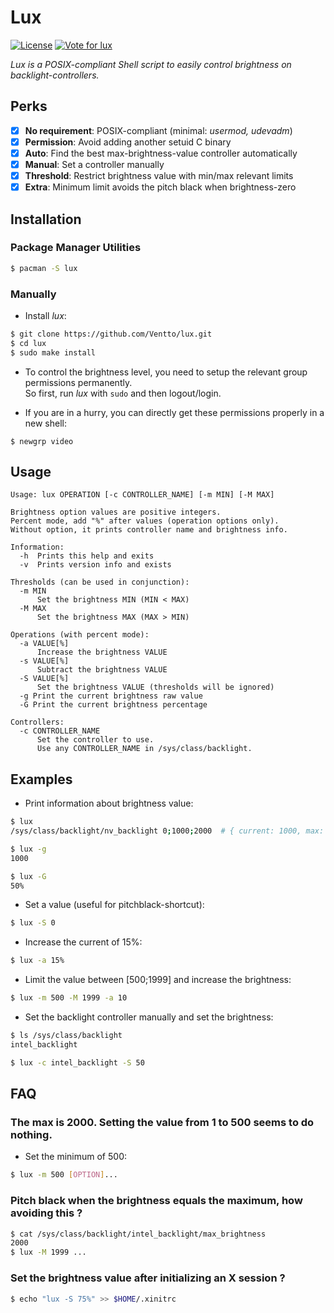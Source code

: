 Lux
===

[![License](https://img.shields.io/badge/license-GPLv3-blue.svg?style=flat)](https://github.com/Ventto/lux/blob/master/LICENSE)
[![Vote for lux](https://img.shields.io/badge/AUR-Vote_for-yellow.svg)](https://aur.archlinux.org/packages/lux/)

*Lux is a POSIX-compliant Shell script to easily control brightness on backlight-controllers.*

## Perks

* [x] **No requirement**: POSIX-compliant (minimal: *usermod, udevadm*)
* [x] **Permission**: Avoid adding another setuid C binary
* [x] **Auto**: Find the best max-brightness-value controller automatically
* [x] **Manual**: Set a controller manually
* [x] **Threshold**: Restrict brightness value with min/max relevant limits
* [x] **Extra**: Minimum limit avoids the pitch black when brightness-zero

## Installation

### Package Manager Utilities

```bash
$ pacman -S lux
```

### Manually

* Install *lux*:

```bash
$ git clone https://github.com/Ventto/lux.git
$ cd lux
$ sudo make install
```

* To control the brightness level, you need to setup the relevant group permissions
permanently.<br />So first, run *lux* with `sudo` and then logout/login.

* If you are in a hurry, you can directly get these permissions properly in a new shell:

```
$ newgrp video
```

## Usage

```
Usage: lux OPERATION [-c CONTROLLER_NAME] [-m MIN] [-M MAX]

Brightness option values are positive integers.
Percent mode, add "%" after values (operation options only).
Without option, it prints controller name and brightness info.

Information:
  -h  Prints this help and exits
  -v  Prints version info and exists

Thresholds (can be used in conjunction):
  -m MIN
      Set the brightness MIN (MIN < MAX)
  -M MAX
      Set the brightness MAX (MAX > MIN)

Operations (with percent mode):
  -a VALUE[%]
      Increase the brightness VALUE
  -s VALUE[%]
      Subtract the brightness VALUE
  -S VALUE[%]
      Set the brightness VALUE (thresholds will be ignored)
  -g Print the current brightness raw value
  -G Print the current brightness percentage

Controllers:
  -c CONTROLLER_NAME
      Set the controller to use.
      Use any CONTROLLER_NAME in /sys/class/backlight.
```

## Examples

* Print information about brightness value:

```bash
$ lux
/sys/class/backlight/nv_backlight 0;1000;2000  # { current: 1000, max: 2000 }

$ lux -g
1000

$ lux -G
50%
```

* Set a value (useful for pitchblack-shortcut):

```bash
$ lux -S 0
```

* Increase the current of 15%:

```bash
$ lux -a 15%
```

* Limit the value between [500;1999] and increase the brightness:

```bash
$ lux -m 500 -M 1999 -a 10
```

* Set the backlight controller manually and set the brightness:

```bash
$ ls /sys/class/backlight
intel_backlight

$ lux -c intel_backlight -S 50
```

## FAQ

### The max is 2000. Setting the value from 1 to 500 seems to do nothing.

* Set the minimum of 500:

```bash
$ lux -m 500 [OPTION]...
```

### Pitch black when the brightness equals the maximum, how avoiding this ?

```bash
$ cat /sys/class/backlight/intel_backlight/max_brightness
2000
$ lux -M 1999 ...
```

### Set the brightness value after initializing an X session ?

```bash
$ echo "lux -S 75%" >> $HOME/.xinitrc
```
